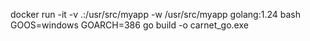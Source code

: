 docker run -it -v .:/usr/src/myapp -w /usr/src/myapp golang:1.24 bash
GOOS=windows GOARCH=386 go build -o carnet_go.exe
